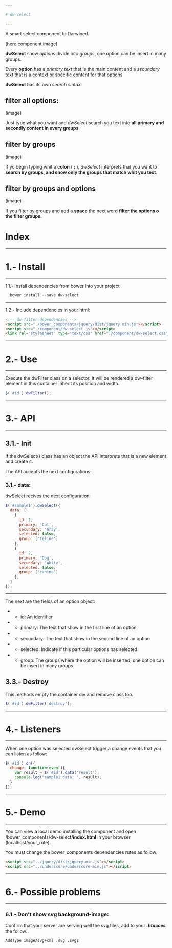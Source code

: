 ```yaml
---

# dw-select

---
```


A smart select component to Darwined.

(here component image)

**dwSelect** show *options* divide into *groups*, one option can be insert in many groups.

Every **option** has a *primary text* that is the main content and a *secundary* text that is a context or specific content for that options

**dwSelect** has its own *search sintax*:

## filter all options:

(image)

Just type what you want and *dwSelect* search you text into **all primary and secondly content in every groups**

## filter by groups

(image)

If yo begin typing whit a **colon** ( **:** ), *dwSelect* interprets that you want to **search by groups, and show only the groups that match whit you text**.

## filter by groups and options

(image)

If you filter by groups and add a **space** the next word **filter the options o the filter groups**.


# Index

---

# 1.- Install

---

1.1.- Install dependencies from bower into your project

```javascript
  bower install --save dw-select
```

---

1.2.- Include dependencies in your html:

```html
<!-- dw-filter dependencies -->
<script src="./bower_components/jquery/dist/jquery.min.js"></script>
<script src="./component/dw-select.js"></script>
<link rel="stylesheet" type="text/css" href="./component/dw-select.css">
```

---

# 2.- Use

---

Execute the dwFilter class on a selector. It will be rendered a dw-filter element in this container inherit its position and width.

```javascript
$('#id').dwFilter();
```

 ---

 # 3.- API

 ---

 ## 3.1.- Init
If the dwSelect() class has an object the API interprets that is a new element and create it.


The API accepts the next configurations:

### 3.1.- data:
dwSelect recives the next configuration:

```javascript
$('#sample1').dwSelect({
  data: [
    {
      id: 1,
      primary: 'Cat',
      secundary: 'Gray',
      selected: false,
      group: ['feline']
    },
    {
      id: 2,
      primary: 'Dog',
      secundary: 'White',
      selected: false,
      group: ['canine']
    },
  ]
});
```

---

The next are the fields of an option object:

- - id: An identifier

- - primary: The text that show in the first line of an option

- - secundary: The text that show in the second line of an option

- - selected: Indicate if this particular options has selected

- - group: The groups where the option will be inserted, one option can be insert in many groups


## 3.3.- Destroy
This methods empty the container div and remove class too.
```javascript
$('#id').dwFilter('destroy');
```

---

# 4.- Listeners

---

When one option was selected dwSelect trigger a change events that you can listen as follow:

```javascript
$('#id').on({
  change: function(event){
    var result = $('#id').data('result');
    console.log("sample1 data: ", result);
  }
});
```

---

# 5.- Demo

---

You can view a local demo installing the component and open /bower_components/dw-select/**index.html** in your browser (localhost/your_rute).

You must change the bower_components dependencies rutes as follow:

```html
<script src="../jquery/dist/jquery.min.js"></script>
<script src="../underscore/underscore-min.js"></script>
```

---

# 6.- Possible problems

---

### 6.1.- Don't show svg background-image:

Confirm that your server are serving well the svg files, add to your ***.htacces*** the follow:
```bash
AddType image/svg+xml .svg .svgz
```
